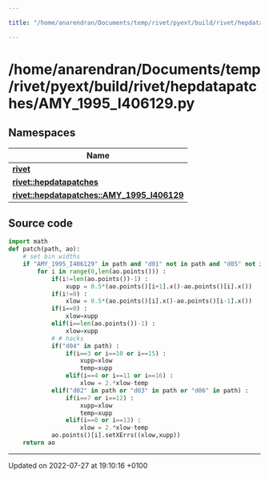 ```yaml
---

title: "/home/anarendran/Documents/temp/rivet/pyext/build/rivet/hepdatapatches/AMY_1995_I406129.py"

---
```


# /home/anarendran/Documents/temp/rivet/pyext/build/rivet/hepdatapatches/AMY_1995_I406129.py



## Namespaces

| Name           |
| -------------- |
| **[rivet](http://example.org/namespaces/namespacerivet/)**  |
| **[rivet::hepdatapatches](http://example.org/namespaces/namespacerivet_1_1hepdatapatches/)**  |
| **[rivet::hepdatapatches::AMY_1995_I406129](http://example.org/namespaces/namespacerivet_1_1hepdatapatches_1_1amy__1995__i406129/)**  |




## Source code

```python
import math
def patch(path, ao):
    # set bin widths
    if "AMY_1995_I406129" in path and "d01" not in path and "d05" not in path:
        for i in range(0,len(ao.points())) :
            if(i!=len(ao.points())-1) :
                xupp = 0.5*(ao.points()[i+1].x()-ao.points()[i].x())
            if(i!=0) :
                xlow = 0.5*(ao.points()[i].x()-ao.points()[i-1].x())
            if(i==0) :
                xlow=xupp
            elif(i==len(ao.points())-1) :
                xlow=xupp
            # # hacks
            if("d04" in path) :
                if(i==3 or i==10 or i==15) :
                    xupp=xlow
                    temp=xupp
                elif(i==4 or i==11 or i==16) :
                    xlow = 2.*xlow-temp
            elif("d02" in path or "d03" in path or "d06" in path) :
                if(i==7 or i==12) :
                    xupp=xlow
                    temp=xupp
                elif(i==8 or i==13) :
                    xlow = 2.*xlow-temp
            ao.points()[i].setXErrs((xlow,xupp))
    return ao
```


-------------------------------

Updated on 2022-07-27 at 19:10:16 +0100
